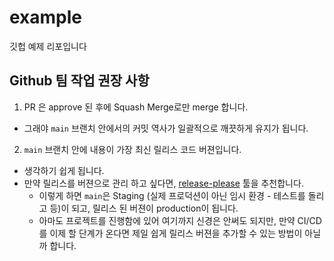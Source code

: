# example
깃헙 예제 리포입니다

## Github 팀 작업 권장 사항

1. PR 은 approve 된 후에 Squash Merge로만 merge 합니다.
  - 그래야 `main` 브랜치 안에서의 커밋 역사가 일괄적으로 깨끗하게 유지가 됩니다.

2. `main` 브랜치 안에 내용이 가장 최신 릴리스 코드 버젼입니다.
  - 생각하기 쉽게 됩니다.
  - 만약 릴리스를 버젼으로 관리 하고 싶다면, [release-please](https://github.com/googleapis/release-please) 툴을 추천합니다.
    - 이렇게 하면 `main`은 Staging (실제 프로덕션이 아닌 임시 환경 - 테스트를 돌리고 등)이 되고, 릴리스 된 버젼이 production이 됩니다.
    - 아마도 프로젝트를 진행함에 있어 여기까지 신경은 안써도 되지만, 만약 CI/CD를 이제 할 단계가 온다면 제일 쉽게 릴리스 버젼을 추가할 수 있는 방법이 아닐까 합니다.


